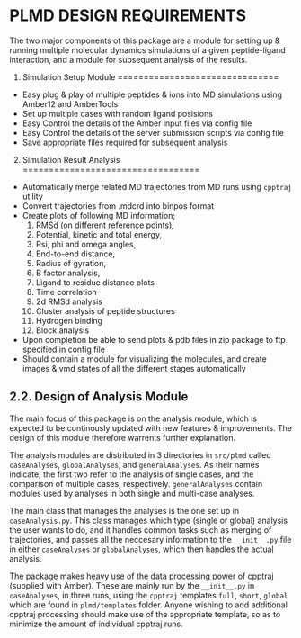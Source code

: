 PLMD DESIGN REQUIREMENTS
==========================================

The two major components of this package are a module for setting up & running multiple molecular dynamics simulations of a given peptide-ligand interaction, and a module for subsequent analysis of the results.

1. Simulation Setup Module
===============================

* Easy plug & play of multiple peptides & ions into MD simulations using Amber12 and AmberTools
* Set up multiple cases with random ligand posisions
* Easy Control the details of the Amber input files via config file
* Easy Control the details of the server submission scripts via config file
* Save appropriate files required for subsequent analysis

2. Simulation Result Analysis
==================================

* Automatically merge related MD trajectories from MD runs using `cpptraj` utility
* Convert trajectories from .mdcrd into binpos format
* Create plots of following MD information; 
  1. RMSd (on different reference points), 
  2. Potential, kinetic and total energy, 
  3. Psi, phi and omega angles, 
  4. End-to-end distance, 
  5. Radius of gyration, 
  6. B factor analysis,
  7. Ligand to residue distance plots
  8. Time correlation
  9. 2d RMSd analysis
  10. Cluster analysis of peptide structures
  11. Hydrogen binding
  12. Block analysis
* Upon completion be able to send plots & pdb files in zip package to ftp specified in config file
* Should contain a module for visualizing the molecules, and create images & vmd states of all the different stages automatically

## 2.2. Design of Analysis Module
The main focus of this package is on the analysis module, which is expected to be continously updated with new features & improvements. The design of this module therefore warrents further explanation. 

The analysis modules are distributed in 3 directories in `src/plmd` called `caseAnalyses`, `globalAnalyses`, and `generalAnalyses`. As their names indicate, the first two refer to the analysis of single cases, and the comparison of multiple cases, respectively. `generalAnalyses` contain modules used by analyses in both single and multi-case analyses. 

The main class that manages the analyses is the one set up in `caseAnalysis.py`. This class manages which type (single or global) analysis the user wants to do, and it handles common tasks such as merging of trajectories, and passes all the neccesary information to the `__init__.py` file in either `caseAnalyses` or `globalAnalyses`, which then handles the actual analysis.

The package makes heavy use of the data processing power of cpptraj (supplied with Amber). These are mainly run by the `__init__.py` in `caseAnalyses`, in three runs, using the `cpptraj` templates `full`, `short`, `global` which are found in `plmd/templates` folder. Anyone wishing to add additional cpptraj processing should make use of the appropriate template, so as to minimize the amount of individual cpptraj runs.
